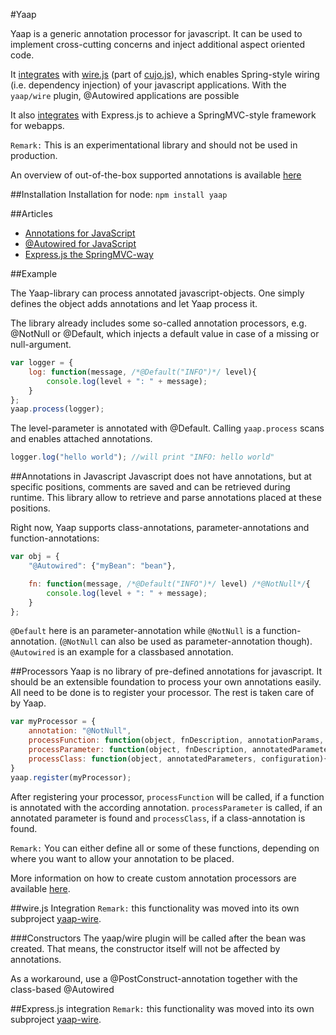#Yaap

Yaap is a generic annotation processor for javascript. It can be used to implement cross-cutting concerns and inject additional aspect oriented code.


It [integrates](https://github.com/warmuuh/yaap-wire) with [wire.js](https://github.com/cujojs/wire) (part of [cujo.js](http://cujojs.com)), which enables Spring-style wiring (i.e. dependency injection) of your javascript applications.
With the `yaap/wire` plugin, @Autowired applications are possible

It also [integrates](#expressjs-integration) with Express.js to achieve a SpringMVC-style framework for webapps.

`Remark:` This is an experimentational library and should not be used in production.

An overview of out-of-the-box supported annotations is available [here](docs/annotations.md)

##Installation
Installation for node: `npm install yaap`

##Articles

* [Annotations for JavaScript](http://cubiccow.blogspot.com/2013/02/yaap-annotations-for-javascript.html)
* [@Autowired for JavaScript](http://cubiccow.blogspot.de/2013/02/autowire-for-javascript.html)
* [Express.js the SpringMVC-way](http://cubiccow.blogspot.com/2013/04/expressjs-springmvc-way.html)

##Example

The Yaap-library can process annotated javascript-objects. One simply defines the object adds annotations and let Yaap process it.

The library already includes some so-called annotation processors, e.g. @NotNull or @Default, which injects a default value in case of a missing or null-argument.

```js
var logger = {
	log: function(message, /*@Default("INFO")*/ level){
		console.log(level + ": " + message);
	}
};
yaap.process(logger);
```

The level-parameter is annotated with @Default. Calling <code>yaap.process</code> scans and
enables attached annotations.


```js
logger.log("hello world"); //will print "INFO: hello world"
```

##Annotations in Javascript
Javascript does not have annotations, but at specific positions, comments are saved and can be retrieved during runtime. This library allow to retrieve and parse annotations placed at these positions.

Right now, Yaap supports class-annotations, parameter-annotations and function-annotations:

```js
var obj = {
	"@Autowired": {"myBean": "bean"},

	fn: function(message, /*@Default("INFO")*/ level) /*@NotNull*/{
		console.log(level + ": " + message);
	}
};
```
`@Default` here is an parameter-annotation while `@NotNull` is a function-annotation. (`@NotNull` can also be used as parameter-annotation though).
`@Autowired` is an example for a classbased annotation.



##Processors
Yaap is no library of pre-defined annotations for javascript. It should be an extensible foundation to process
your own annotations easily. All need to be done is to register your processor. The rest is taken care of by Yaap.

```js
var myProcessor = {
	annotation: "@NotNull",
	processFunction: function(object, fnDescription, annotationParams, configuration){...	},
	processParameter: function(object, fnDescription, annotatedParameters, configuration){...},
	processClass: function(object, annotatedParameters, configuration){...}
}
yaap.register(myProcessor);
```

After registering your processor, `processFunction` will be called,
if a function is annotated with the according annotation. `processParameter` is called,
if an annotated parameter is found and `processClass`, if a class-annotation is found.

`Remark:` You can either define all or some of these functions, depending on
where you want to allow your annotation to be placed.

More information on how to create custom annotation processors are available [here](docs/processors.md).

##wire.js Integration
`Remark:` this functionality was moved into its own subproject [yaap-wire](https://github.com/warmuuh/yaap-wire).

###Constructors
The yaap/wire plugin will be called after the bean was created. That means, the constructor itself will not be affected by annotations.

As a workaround, use a @PostConstruct-annotation together with the class-based @Autowired

##Express.js integration
`Remark:` this functionality was moved into its own subproject [yaap-wire](https://github.com/warmuuh/yaap-wire).



